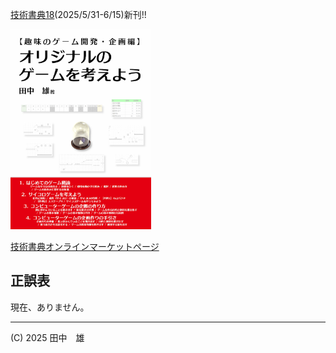 
[技術書典18](https://techbookfest.org/event/tbf18/market)(2025/5/31-6/15)新刊!!

<a href="https://techbookfest.org/product/2FY5JrstKxtB7xj9DJrXjc">
<img src="./images/cover.jpg" style="max-height: 320px" alt="【趣味のゲーム開発：企画編】オリジナルのゲームを考えよう">
</a>

[技術書典オンラインマーケットページ](https://techbookfest.org/product/2FY5JrstKxtB7xj9DJrXjc)

## 正誤表

現在、ありません。

---

(C) 2025 田中　雄
